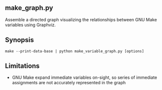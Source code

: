 ## make_graph.py

Assemble a directed graph visualizing the relationships between GNU
Make variables using Graphviz.

## Synopsis

`make --print-data-base | python make_variable_graph.py [options]`

## Limitations

* GNU Make expand immediate variables on-sight, so series of immediate assignments are not accurately represented in the graph
